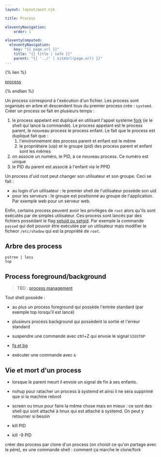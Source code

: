 ```yaml
---
layout: layout/post.njk

title: Process

eleventyNavigation:
    order: 1

eleventyComputed:
  eleventyNavigation:
    key: "{{ page.url }}"
    title: "{{ title | safe }}"
    parent: "{{ '../' | siteUrl(page.url) }}"
---
```


{% lien %}

[process](https://www.youtube.com/watch?v=ls5cGi12kGw&list=PLtK75qxsQaMKLUENMaPlD_O2qS8ZBGjuy)

{% endlien %}

Un process correspond à l'exécution d'un fichier. Les process sont organisés en arbre et descendent tous du premier process crée : `systemd`. Créer un process se fait en plusieurs temps :

1. le process appelant est dupliqué en utilisant l'appel système [fork](https://fr.wikipedia.org/wiki/Fork_(programmation)) (*ie* le shell qui lance la commande). Le process appelant est le process parent, le nouveau process le process enfant. Le fait que le process est dupliqué fait que :
   1. l'environnement des process parent et enfant est le même
   2. le propriétaire (uip) et le groupe (pid) des process parent et enfant sont les mêmes
2. on associe un numéro, le PID, à ce nouveau process. Ce numéro est unique
3. le PID du parent est associé à l'enfant via le PPID

Un process d'uid root peut changer son utilisateur et son groupe. Ceci se fait :

- au login d'un utilisateur : le premier shell de l'utilisateur possède son uid
- pour les serveurs : le groupe est positionné au groupe de l'application. Par exemple web pour un serveur web.

Enfin, certains process peuvent avoir les privilèges de `root` alors qu'ils sont exécutés par de simples utilisateur. Ces process sont lancés par des fichiers possédant le flag [setuid ou setgid](https://en.wikipedia.org/wiki/Setuid). Par exemple la commande `passwd` qui doit pouvoir être exécutée par un utilisateur mais modifier le ficheor `/etc/shadow` qui est la propriété de `root`.

## Arbre des process

```
pstree | less
top
```

## Process foreground/background

> TBD : [process management](https://www.scaler.com/topics/process-management-in-linux/)

Tout shell possède :

- au plus un process foreground qui possède l'entrée standard (par exemple top lorsqu'il est lancé)
- plusieurs process background qui possèdent la sortie et l'erreur standard

- suspendre une commande avec ctrl+Z qui envoie le signal `SIGSTOP`
- [fg et bg](https://www.redhat.com/sysadmin/jobs-bg-fg)
- exécuter une commande avec `&`

## Vie et mort d'un process

- lorsque le parent meurt il envoie un signal de fin à ses enfants.
- nohup pour ratacher un process à systemd et ainsi il ne sera supprimé que si la machine reboot
- screen ou tmux pour faire la même chose mais en mieux : ce sont des shell qui sont attaché à tmux qui est attaché à systemd. On peut y retourner si besoin

- kill PID
- kill -9 PID

créer des process par clone d'un process (on choisit ce qu'on partage avec le père), ex une commande shell : comment ça marche le clone/fork
